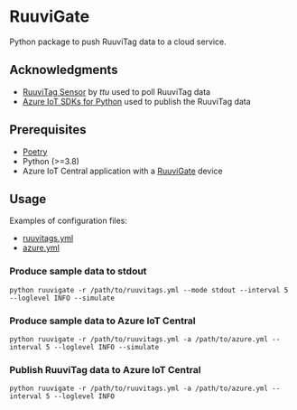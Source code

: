 # RuuviGate
Python package to push RuuviTag data to a cloud service.

## Acknowledgments
* [RuuviTag Sensor](https://github.com/ttu/ruuvitag-sensor) by _ttu_ used to poll RuuviTag data
* [Azure IoT SDKs for Python](https://github.com/Azure/azure-iot-sdk-python) used to publish the RuuviTag data

## Prerequisites
* [Poetry](https://python-poetry.org/)
* Python (>=3.8)
* Azure IoT Central application with a [RuuviGate](./resources/azure-iot-central/RuuviGate.json) device

## Usage
Examples of configuration files:
- [ruuvitags.yml](./resources/ruuvitags.yml)
- [azure.yml](./resources/azure-iot-central/azure.yml)

### Produce sample data to stdout
```
python ruuvigate -r /path/to/ruuvitags.yml --mode stdout --interval 5 --loglevel INFO --simulate
```

### Produce sample data to Azure IoT Central
```
python ruuvigate -r /path/to/ruuvitags.yml -a /path/to/azure.yml --interval 5 --loglevel INFO --simulate
```

### Publish RuuviTag data to Azure IoT Central
```
python ruuvigate -r /path/to/ruuvitags.yml -a /path/to/azure.yml --interval 5 --loglevel INFO
```
